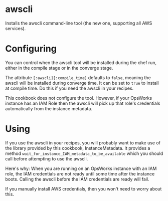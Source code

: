 awscli
======

Installs the awscli command-line tool (the new one, supporting all AWS services).

Configuring
===========

You can control when the awscli tool will be installed during the chef run, either
in the compile stage or in the converge stage.

The attribute `[:awscli][:compile_time]` defaults to `false`, meaning the awscli
will be installed during converge time. It can be set to `true` to install at compile time.
Do this if you need the awscli in your recipes.

This cookbook does not configure the tool. However, if your OpsWorks instance has an IAM
Role then the awscli will pick up that role's credentials automatically from the instance
metadata.

Using
=====

If you use the awscli in your recipes, you will probably want to make use of the
library provided by this cookbook, InstanceMetadata. It provides a method
`wait_for_instance_IAM_metadata_to_be_available` which you should call before attempting
to use the awscli.

Here's why: When you are running on an OpsWorks instance with an IAM role, the IAM credentials
are not ready until some time after the instance boots. Calling the awscli before the IAM
credentials are ready will fail.

If you manually install AWS credentials, then you won't need to worry about this.
